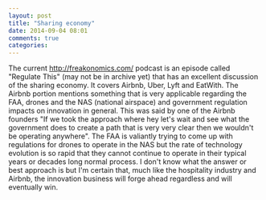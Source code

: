 ```yaml
---
layout: post
title: "Sharing economy"
date: 2014-09-04 08:01
comments: true
categories: 
---
```

The current http://freakonomics.com/ podcast is an episode called "Regulate This" (may not be in archive yet) that has an excellent discussion of the sharing economy.
It covers Airbnb, Uber, Lyft and EatWith.
The Airbnb portion mentions something that is very applicable regarding the FAA, drones and the NAS (national airspace) and government regulation impacts on innovation in general.
This was said by one of the Airbnb founders "If we took the approach where hey let's wait and see what the government does to create a path that is very very clear then we wouldn't be operating anywhere".
The FAA is valiantly trying to come up with regulations for drones to operate in the NAS but the rate of technology evolution is so rapid that they cannot continue to operate in their typical years or decades long normal process.
I don't know what the answer or best approach is but I'm certain that, much like the hospitality industry and Airbnb, the innovation business will forge ahead regardless and will eventually win.

